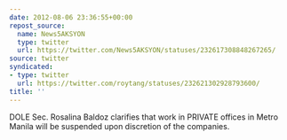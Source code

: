```yaml
---
date: 2012-08-06 23:36:55+00:00
repost_source:
  name: News5AKSYON
  type: twitter
  url: https://twitter.com/News5AKSYON/statuses/232617308848267265/
source: twitter
syndicated:
- type: twitter
  url: https://twitter.com/roytang/statuses/232621302928793600/
title: ''
---
```


DOLE Sec. Rosalina Baldoz clarifies that work in PRIVATE offices in Metro Manila will be suspended upon discretion of the companies.